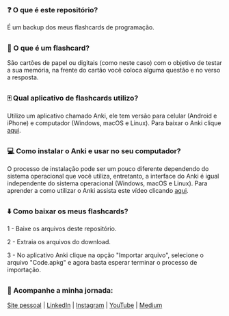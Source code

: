### ❓ O que é este repositório?

É um backup dos meus flashcards de programação.

##
 
### 🤔 O que é um flashcard?
 
São cartões de papel ou digitais (como neste caso) com o objetivo de testar a sua memória, na frente do cartão você coloca alguma questão e no verso a resposta.

##

### 🀄️ Qual aplicativo de flashcards utilizo?

Utilizo um aplicativo chamado Anki, ele tem versão para celular (Android e iPhone) e computador (Windows, macOS e Linux). Para baixar o Anki clique [aqui](https://apps.ankiweb.net).

##

### 💻 Como instalar o Anki e usar no seu computador?

O processo de instalação pode ser um pouco diferente dependendo do sistema operacional que você utiliza, entretanto, a interface do Anki é igual independente do sistema operacional (Windows, macOS e Linux). Para aprender a como utilizar o Anki assista este vídeo clicando [aqui](https://www.youtube.com/watch?v=tKkKnZXphUE).

##

### ⬇️ Como baixar os meus flashcards?

1 - Baixe os arquivos deste repositório.

2 - Extraia os arquivos do download.

3 - No aplicativo Anki clique na opção "Importar arquivo", selecione o arquivo "Code.apkg" e agora basta esperar terminar o processo de importação.

##

### 📱 Acompanhe a minha jornada:

[Site pessoal](https://oliveltonsantos.github.io/portfolio/) | [LinkedIn](https://www.linkedin.com/in/olivelton-santos) | [Instagram](https://www.instagram.com/navegandoemc0d1gos/) | [YouTube](https://www.youtube.com/@navegandoemc0d1gos) | [Medium](https://medium.com/@olivelton.santos)
